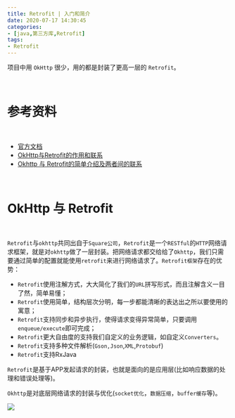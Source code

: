 ```yaml
---
title: Retrofit | 入门和简介
date: 2020-07-17 14:30:45
categories:
- [java,第三方库,Retrofit]
tags:
- Retrofit
---
```

项目中用 `OkHttp` 很少，用的都是封装了更高一层的 `Retrofit`。

<!-- more -->

<br/>

# 参考资料

<br/>

- [官方文档](https://square.github.io/retrofit/#introduction)
- [OkHttp与Retrofit的作用和联系](https://juejin.im/post/5d7318935188250c992d56d9)
- [Okhttp 与 Retrofit的简单介绍及两者间的联系](https://blog.csdn.net/u013132758/article/details/79690882)

<br/>

# OkHttp 与 Retrofit

<br/>

`Retrofit`与`okhttp`共同出自于`Square公司`，`Retrofit`是一个`RESTful`的`HTTP`网络请求框架，就是对`okhttp`做了一层封装。把网络请求都交给给了`Okhttp`，我们只需要通过简单的配置就能使用`retrofit`来进行网络请求了。`Retrofit框架`存在的优势：

- `Retrofit`使用注解方式，大大简化了我们的`URL`拼写形式，而且注解含义一目了然，简单易懂；
- `Retrofit`使用简单，结构层次分明，每一步都能清晰的表达出之所以要使用的寓意；
- `Retrofit`支持同步和异步执行，使得请求变得异常简单，只要调用`enqueue/execute`即可完成；
- `Retrofit`更大自由度的支持我们自定义的业务逻辑，如自定义`Converters`。
- `Retrofit`支持多种文件解析(`Gson,Json`,`XML`,`Protobuf`)
- `Retrofit`支持RxJava

`Retrofit`是基于APP发起请求的封装，也就是面向的是应用层(比如响应数据的处理和错误处理等)。

`Okhttp`是对底层网络请求的封装与优化(`socket优化`，`数据压缩`，`buffer缓存`等)。

![](/images/retiofit/0_0.jpg)